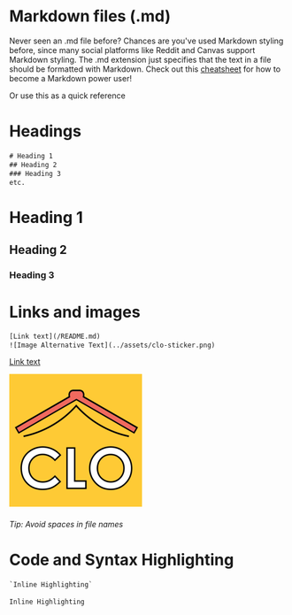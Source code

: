 # Markdown files (.md)
Never seen an .md file before? Chances are you've used Markdown styling before, since many social platforms like Reddit and Canvas support Markdown styling. The .md extension just specifies that the text in a file should be formatted with Markdown. Check out this [cheatsheet](https://github.com/adam-p/markdown-here/wiki/Markdown-Here-Cheatsheet) for how to become a Markdown power user!

Or use this as a quick reference

# Headings
```
# Heading 1
## Heading 2
### Heading 3
etc.
```
# Heading 1
## Heading 2
### Heading 3

# Links and images
```
[Link text](/README.md)
![Image Alternative Text](../assets/clo-sticker.png)
```
[Link text](/README.md)

![Image Alternative Text](../assets/clo-sticker.png)

###### Tip: Avoid spaces in file names

# Code and Syntax Highlighting
```
`Inline Highlighting`
```
`Inline Highlighting`